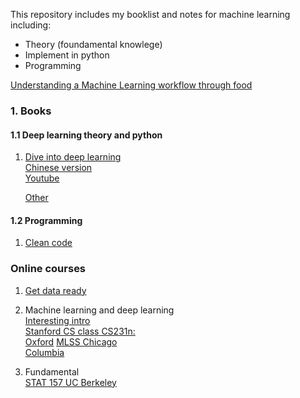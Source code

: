 This repository includes my booklist and notes for machine learning including:
* Theory (foundamental knowlege)
* Implement in python
* Programming  

[Understanding a Machine Learning workflow through food](https://towardsdatascience.com/understanding-a-machine-learning-workflow-through-food-690ddad7803)



### 1. Books

#### 1.1 Deep learning theory and python
1. [Dive into deep learning](https://d2l.ai/) <br/>
   [Chinese version](http://zh.gluon.ai/chapter_preface/preface.html)  
   [Youtube](https://www.youtube.com/playlist?list=PLZSO_6-bSqHQHBCoGaObUljoXAyyqhpFW)
   
   [Other](https://github.com/yz599/books)
   
#### 1.2 Programming
1. [Clean code](http://zh.gluon.ai/chapter_preface/preface.html)


### Online courses
1. [Get data ready](http://dsg.csail.mit.edu/6.S080/syllabus.php)


2. Machine learning and deep learning  
   [Interesting intro](https://www.youtube.com/watch?v=BR9h47Jtqyw)  
   [Stanford CS class CS231n:](http://cs231n.github.io/)  
   [Oxford](https://www.cs.ox.ac.uk/people/varun.kanade/teaching/ML-MT2016/lectures/)
   [MLSS Chicago](https://ttic.uchicago.edu/~suriya/website-intromlss2018/)  
   [Columbia](https://www.ee.columbia.edu/~dpwe/e6820/lectures/L03-ml.pdf)

3. Fundamental  
[STAT 157 UC Berkeley](https://www.youtube.com/watch?v=Va8WWRfw7Og&list=PLZSO_6-bSqHQHBCoGaObUljoXAyyqhpFW)<br/>
